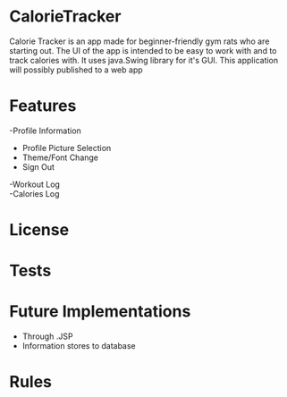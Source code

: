 # CalorieTracker
Calorie Tracker is an app made for beginner-friendly gym rats who are starting out. The UI of the app is intended to be easy to work with and to track calories with.
It uses java.Swing library for it's GUI. This application will possibly published to a web app

# Features
-Profile Information 
  - Profile Picture Selection 
  - Theme/Font Change 
  - Sign Out 
 
-Workout Log \
-Calories Log

# License

# Tests

# Future Implementations
- Through .JSP
- Information stores to database

# Rules
